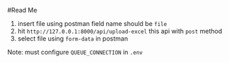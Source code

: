 #Read Me

1) insert file using postman field name should be `file` 
2) hit `http://127.0.0.1:8000/api/upload-excel` this api with `post` method
3) select file using `form-data` in postman

Note: must configure `QUEUE_CONNECTION`  in `.env` 